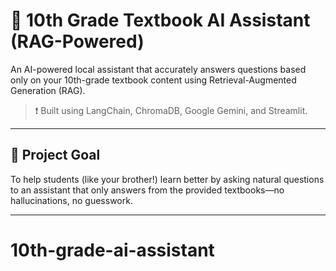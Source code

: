 # 📘 10th Grade Textbook AI Assistant (RAG-Powered)

An AI-powered local assistant that accurately answers questions based only on your 10th-grade textbook content using Retrieval-Augmented Generation (RAG).

> ❗ Built using LangChain, ChromaDB, Google Gemini, and Streamlit.

---

## 🧠 Project Goal

To help students (like your brother!) learn better by asking natural questions to an assistant that only answers from the provided textbooks—no hallucinations, no guesswork.

---
# 10th-grade-ai-assistant

